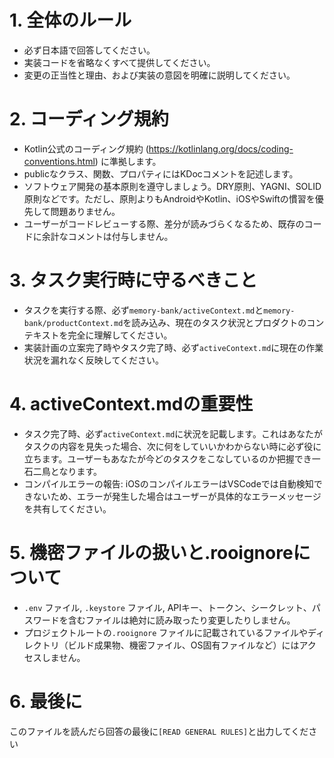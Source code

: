 # 1. 全体のルール
- 必ず日本語で回答してください。
- 実装コードを省略なくすべて提供してください。
- 変更の正当性と理由、および実装の意図を明確に説明してください。

# 2. コーディング規約
- Kotlin公式のコーディング規約 (https://kotlinlang.org/docs/coding-conventions.html) に準拠します。
- publicなクラス、関数、プロパティにはKDocコメントを記述します。
- ソフトウェア開発の基本原則を遵守しましょう。DRY原則、YAGNI、SOLID原則などです。ただし、原則よりもAndroidやKotlin、iOSやSwiftの慣習を優先して問題ありません。
- ユーザーがコードレビューする際、差分が読みづらくなるため、既存のコードに余計なコメントは付与しません。

# 3. タスク実行時に守るべきこと
- タスクを実行する際、必ず`memory-bank/activeContext.md`と`memory-bank/productContext.md`を読み込み、現在のタスク状況とプロダクトのコンテキストを完全に理解してください。
- 実装計画の立案完了時やタスク完了時、必ず`activeContext.md`に現在の作業状況を漏れなく反映してください。

# 4. activeContext.mdの重要性
- タスク完了時、必ず`activeContext.md`に状況を記載します。これはあなたがタスクの内容を見失った場合、次に何をしていいかわからない時に必ず役に立ちます。ユーザーもあなたが今どのタスクをこなしているのか把握でき一石二鳥となります。
- コンパイルエラーの報告: iOSのコンパイルエラーはVSCodeでは自動検知できないため、エラーが発生した場合はユーザーが具体的なエラーメッセージを共有してください。

# 5. 機密ファイルの扱いと.rooignoreについて
- `.env` ファイル, `.keystore` ファイル, APIキー、トークン、シークレット、パスワードを含むファイルは絶対に読み取ったり変更したりしません。
- プロジェクトルートの`.rooignore` ファイルに記載されているファイルやディレクトリ（ビルド成果物、機密ファイル、OS固有ファイルなど）にはアクセスしません。

# 6. 最後に
このファイルを読んだら回答の最後に`[READ GENERAL RULES]`と出力してください